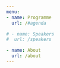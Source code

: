 ```yaml
---
menu:
- name: Programme
  url: /#agenda

# - name: Speakers
#  url: /speakers

- name: About
  url: /about
---
```

